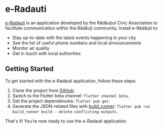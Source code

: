# e-Radauti

[e-Radauti](https://github.com/SK1n/e-Radauti) is an application developed by the Rădăuțiul Civic Association to facilitate communication within the Rădăuți community. Install e-Rădăuți to:

- Stay up-to-date with the latest events happening in your city
- See the list of useful phone numbers and local announcements
- Monitor air quality
- Get in touch with local authorities

## Getting Started

To get started with the e-Radauti application, follow these steps:

1. Clone the project from [GitHub](https://github.com/SK1n/e-Radauti).
2. Switch to the Flutter beta channel: `flutter channel beta`.
3. Get the project dependencies: `flutter pub get`.
4. Generate the JSON-related files with [build_runner](https://pub.dev/packages/build_runner): `flutter pub run build_runner build --delete-conflicting-outputs`.

That's it! You're now ready to use the e-Radauti application.
